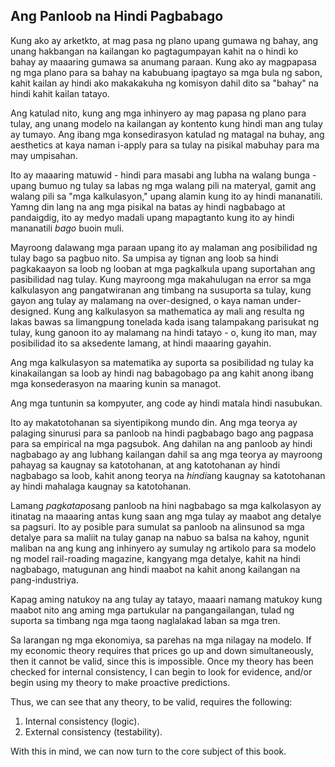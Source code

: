 ## Ang Panloob na Hindi Pagbabago

Kung ako ay arketkto, at mag pasa ng plano upang gumawa ng bahay, ang unang hakbangan na kailangan ko pagtagumpayan kahit na o hindi ko bahay ay maaaring gumawa sa anumang paraan. Kung ako ay magpapasa ng mga plano para sa bahay na kabubuang ipagtayo sa mga bula ng sabon, kahit kailan ay hindi ako makakakuha ng komisyon dahil dito sa "bahay" na hindi kahit kailan tatayo.

Ang katulad nito, kung ang mga inhinyero ay mag papasa ng plano para tulay, ang unang modelo na kailangan ay kontento kung hindi man ang tulay ay tumayo. Ang ibang mga konsedirasyon katulad ng matagal na buhay, ang aesthetics at kaya naman i-apply para sa tulay na pisikal mabuhay para ma may umpisahan.

Ito ay maaaring matuwid - hindi para masabi ang lubha na walang bunga - upang bumuo ng tulay sa labas ng mga walang pili na materyal, gamit ang walang pili sa "mga kalkulasyon," upang alamin kung ito ay hindi mananatili. Yamng din lang na ang mga pisikal na batas ay hindi nagbabago at pandaigdig, ito ay medyo madali upang mapagtanto kung ito ay hindi mananatili *bago* buoin muli.

Mayroong dalawang mga paraan upang ito ay malaman ang posibilidad ng tulay bago sa pagbuo nito. Sa umpisa ay tignan ang loob sa hindi pagkakaayon sa loob ng looban at mga pagkalkula upang suportahan ang pasibilidad nag tulay. Kung mayroong mga makahulugan na error sa mga kalkulasyon ang pangatwiranan ang timbang na susuporta sa tulay, kung gayon ang tulay ay malamang na over-designed, o kaya naman under-designed. Kung ang kalkulasyon sa mathematica ay mali ang resulta ng lakas bawas sa limangpung tonelada kada isang talampakang parisukat ng tulay, kung ganoon ito ay malamang na hindi tatayo - o, kung ito man, may posibilidad ito sa aksedente lamang, at hindi maaaring gayahin.

Ang mga kalkulasyon sa matematika ay suporta sa posibilidad ng tulay ka kinakailangan sa loob ay hindi nag babagobago pa ang kahit anong ibang mga konsederasyon na maaring kunin sa managot.

Ang mga tuntunin sa kompyuter, ang code ay hindi matala hindi nasubukan.

Ito ay makatotohanan sa siyentipikong mundo din. Ang mga teorya ay palaging sinurusi para sa panloob na hindi pagbabago bago ang pagpasa para sa empirical na mga pagsubok. Ang dahilan na ang panloob ay hindi nagbabago ay ang lubhang kailangan dahil sa ang mga teorya ay mayroong pahayag sa kaugnay sa katotohanan, at ang katotohanan ay hindi nagbabago sa loob, kahit anong teorya na *hindi*ang kaugnay sa katotohanan ay hindi mahalaga kaugnay sa katotohanan.

Lamang *pagkatapos*ang panloob na hini nagbabago sa mga kalkolasyon ay itinatag na maaaring antas kung saan ang mga tulay ay maabot ang detalye sa pagsuri. Ito ay posible para sumulat sa panloob na alinsunod sa mga detalye para sa maliit na tulay ganap na nabuo sa balsa na kahoy, ngunit maliban na ang kung ang inhinyero ay sumulay ng artikolo para sa modelo ng model rail-roading magazine, kangyang mga detalye, kahit na hindi nagbabago, matugunan ang hindi maabot na kahit anong kailangan na pang-industriya.

Kapag aming natukoy na ang tulay ay tatayo, maaari namang matukoy kung maabot nito ang aming mga partukular na pangangailangan, tulad ng suporta sa timbang nga mga taong naglalakad laban sa mga tren.

Sa larangan ng mga ekonomiya, sa parehas na mga nilagay na modelo. If my economic theory requires that prices go up and down simultaneously, then it cannot be valid, since this is impossible. Once my theory has been checked for internal consistency, I can begin to look for evidence, and/or begin using my theory to make proactive predictions.

Thus, we can see that any theory, to be valid, requires the following:

1. Internal consistency (logic).
2. External consistency (testability).

With this in mind, we can now turn to the core subject of this book.